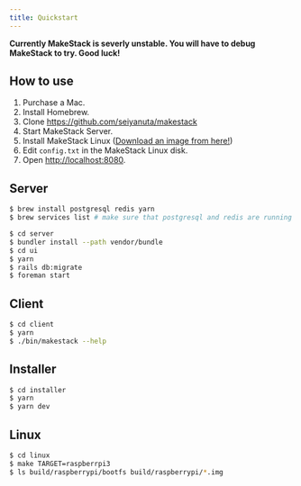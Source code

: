 ```yaml
---
title: Quickstart
---
```


**Currently MakeStack is severly unstable. You will have to debug MakeStack to try. Good luck!**

## How to use
1. Purchase a Mac.
2. Install Homebrew.
3. Clone https://github.com/seiyanuta/makestack
4. Start MakeStack Server.
5. Install MakeStack Linux ([Download an image from here!](https://github.com/seiyanuta/makestack/releases))
6. Edit `config.txt` in the MakeStack Linux disk.
7. Open [http://localhost:8080](http://localhost:8080).

## Server

```bash
$ brew install postgresql redis yarn
$ brew services list # make sure that postgresql and redis are running

$ cd server
$ bundler install --path vendor/bundle
$ cd ui
$ yarn
$ rails db:migrate
$ foreman start
```

## Client
```bash
$ cd client
$ yarn
$ ./bin/makestack --help
```

## Installer
```bash
$ cd installer
$ yarn
$ yarn dev
```

## Linux
```bash
$ cd linux
$ make TARGET=raspberrpi3
$ ls build/raspberrypi/bootfs build/raspberrypi/*.img
```
